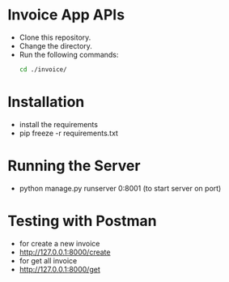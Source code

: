 # Invoice App APIs

- Clone this repository.
- Change the directory.
- Run the following commands:
  ```bash
  cd ./invoice/

# Installation

- install the requirements 
- pip freeze -r requirements.txt

# Running the Server

- python manage.py runserver 0:8001 (to start server on port)

 # Testing with Postman

- for create a new invoice 
- http://127.0.0.1:8000/create  
- for get all invoice
- http://127.0.0.1:8000/get

